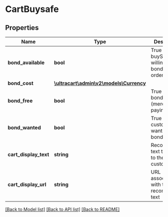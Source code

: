 # CartBuysafe

## Properties
Name | Type | Description | Notes
------------ | ------------- | ------------- | -------------
**bond_available** | **bool** | True if buySAFE is willing to bond the order | [optional] 
**bond_cost** | [**\ultracart\admin\v2\models\Currency**](Currency.md) |  | [optional] 
**bond_free** | **bool** | True if the bond is free (merchant paying for it) | [optional] 
**bond_wanted** | **bool** | True if the customer wants the bond | [optional] 
**cart_display_text** | **string** | Recommend text to display to the customer | [optional] 
**cart_display_url** | **string** | URL associated with the recommended text | [optional] 

[[Back to Model list]](../README.md#documentation-for-models) [[Back to API list]](../README.md#documentation-for-api-endpoints) [[Back to README]](../README.md)


